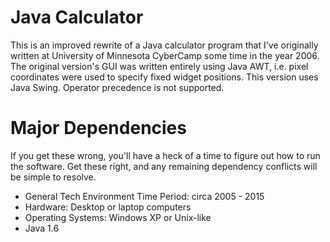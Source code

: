 Java Calculator
===============

This is an improved rewrite of a Java calculator program that I've
originally written at University of Minnesota CyberCamp some time in
the year 2006.  The original version's GUI was written entirely using
Java AWT, i.e. pixel coordinates were used to specify fixed widget
positions.  This version uses Java Swing.  Operator precedence is not
supported.

Major Dependencies
==================

If you get these wrong, you'll have a heck of a time to figure out how
to run the software.  Get these right, and any remaining dependency
conflicts will be simple to resolve.

* General Tech Environment Time Period: circa 2005 - 2015
* Hardware: Desktop or laptop computers
* Operating Systems: Windows XP or Unix-like
* Java 1.6
